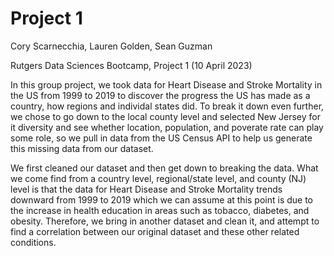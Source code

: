 # Project 1

Cory Scarnecchia, Lauren Golden, Sean Guzman

Rutgers Data Sciences Bootcamp, Project 1 (10 April 2023)

In this group project, we took data for Heart Disease and Stroke Mortality in the US from 1999 to 2019 to discover the progress the US has made as a country, how regions and individal states did. To break it down even further, we chose to go down to the local county level and selected New Jersey for it diversity and see whether location, population, and poverate rate can play some role, so we pull in data from the US Census API to help us generate this missing data from our dataset.

We first cleaned our dataset and then get down to breaking the data.  What we come find from a country level, regional/state level, and county (NJ) level is that the data for Heart Disease and Stroke Mortality trends downward from 1999 to 2019 which we can assume at this point is due to the increase in health education in areas such as tobacco, diabetes, and obesity.  Therefore, we bring in another dataset and clean it, and attempt to find a correlation between our original dataset and these other related conditions.